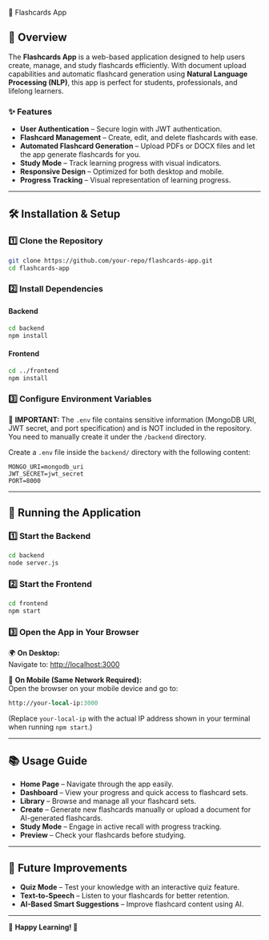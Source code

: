 📖 Flashcards App

## 🚀 Overview

The **Flashcards App** is a web-based application designed to help users create, manage, and study flashcards efficiently. With document upload capabilities and automatic flashcard generation using **Natural Language Processing (NLP)**, this app is perfect for students, professionals, and lifelong learners.

### ✨ Features

- **User Authentication** – Secure login with JWT authentication.
- **Flashcard Management** – Create, edit, and delete flashcards with ease.
- **Automated Flashcard Generation** – Upload PDFs or DOCX files and let the app generate flashcards for you.
- **Study Mode** – Track learning progress with visual indicators.
- **Responsive Design** – Optimized for both desktop and mobile.
- **Progress Tracking** – Visual representation of learning progress.

---

## 🛠 Installation & Setup

### 1️⃣ Clone the Repository

```bash
git clone https://github.com/your-repo/flashcards-app.git
cd flashcards-app
```

### 2️⃣ Install Dependencies

#### Backend

```bash
cd backend
npm install
```

#### Frontend

```bash
cd ../frontend
npm install
```

### 3️⃣ Configure Environment Variables

🚨 **IMPORTANT:** The `.env` file contains sensitive information (MongoDB URI, JWT secret, and port specification) and is NOT included in the repository. You need to manually create it under the `/backend` directory.

Create a `.env` file inside the `backend/` directory with the following content:

```env
MONGO_URI=mongodb_uri
JWT_SECRET=jwt_secret
PORT=8000
```

---

## 🚀 Running the Application

### 1️⃣ Start the Backend

```bash
cd backend
node server.js
```

### 2️⃣ Start the Frontend

```bash
cd frontend
npm start
```

### 3️⃣ Open the App in Your Browser

🌍 **On Desktop:**  
Navigate to: [http://localhost:3000](http://localhost:3000)

📱 **On Mobile (Same Network Required):**  
Open the browser on your mobile device and go to:

```perl
http://your-local-ip:3000
```

(Replace `your-local-ip` with the actual IP address shown in your terminal when running `npm start`.)

---

## 📚 Usage Guide

- **Home Page** – Navigate through the app easily.
- **Dashboard** – View your progress and quick access to flashcard sets.
- **Library** – Browse and manage all your flashcard sets.
- **Create** – Generate new flashcards manually or upload a document for AI-generated flashcards.
- **Study Mode** – Engage in active recall with progress tracking.
- **Preview** – Check your flashcards before studying.

---

## 🔧 Future Improvements

- **Quiz Mode** – Test your knowledge with an interactive quiz feature.
- **Text-to-Speech** – Listen to your flashcards for better retention.
- **AI-Based Smart Suggestions** – Improve flashcard content using AI.

---

📝 **Happy Learning! 🚀**
